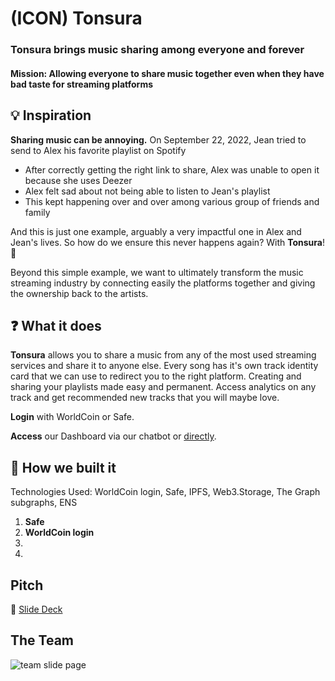 # (ICON) Tonsura

### Tonsura brings music sharing among everyone and forever

#### Mission: Allowing everyone to share music together even when they have bad taste for streaming platforms

## 💡 Inspiration 

**Sharing music can be **annoying.**** On September 22, 2022, Jean tried to send to Alex his favorite playlist on Spotify

* After correctly getting the right link to share, Alex was unable to open it because she uses Deezer
* Alex felt sad about not being able to listen to Jean's playlist
* This kept happening over and over among various group of friends and family 

And this is just one example, arguably a very impactful one in Alex and Jean's lives. So how do we ensure this never happens again? With **Tonsura**! 🤖

Beyond this simple example, we want to ultimately transform the music streaming industry by connecting easily the platforms together and giving the ownership back to the artists.

## ❓ What it does

**Tonsura** allows you to share a music from any of the most used streaming services and share it to anyone else. Every song has it's own track identity card that we can use to redirect you to the right platform. Creating and sharing your playlists made easy and permanent. Access analytics on any track and get recommended new tracks that you will maybe love.

**Login** with WorldCoin or Safe.

**Access** our Dashboard via our chatbot or [directly](https://goosedashboard.streamlit.app/).

## 🚧 How we built it 

Technologies Used: WorldCoin login, Safe, IPFS, Web3.Storage, The Graph subgraphs, ENS

1. **Safe**
2. **WorldCoin login**
3.
4.  


## Pitch

👀 [Slide Deck]()
## The Team
![team slide page](Team.png)
